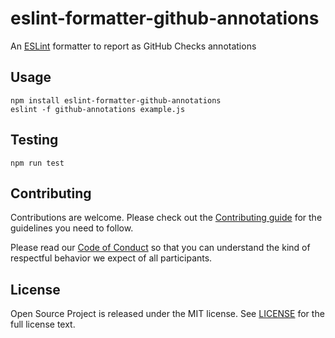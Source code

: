 # eslint-formatter-github-annotations

An [ESLint](https://eslint.org/) formatter to report as GitHub Checks annotations

## Usage

``` shell
npm install eslint-formatter-github-annotations
eslint -f github-annotations example.js
```

## Testing

``` shell
npm run test
```

## Contributing

Contributions are welcome. Please check out the [Contributing guide](CONTRIBUTING.md) for the guidelines you need to follow.

Please read our [Code of Conduct](CODE_OF_CONDUCT.md) so that you can understand the kind of respectful behavior we expect of all participants.

## License

Open Source Project is released under the MIT license. See [LICENSE](LICENSE) for the full license text.
